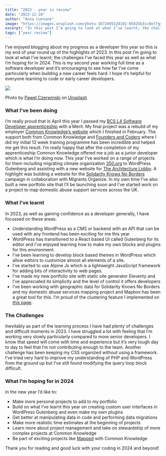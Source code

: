 ```yaml
---
title: "2023 - year in review"
date: "2023-12-28"
author: "Anna Cunnane"
image: "https://images.unsplash.com/photo-1672405328102-05825b3cc8e7?q=80&w=2970&auto=format&fit=crop&ixlib=rb-4.0.3&ixid=M3wxMjA3fDB8MHxwaG90by1wYWdlfHx8fGVufDB8fHx8fA%3D%3D"
excerpt: "In this post I’m going to look at what I’ve learnt; the challenges I’ve faced this year as well as what I’m hoping for in 2024"
tags: ["year review"]
---
```


I’ve enjoyed blogging about my progress as a developer this year so this is my end of year round up of the highlights of 2023. In this post I’m going to look at what I’ve learnt; the challenges I’ve faced this year as well as what I’m hoping for in 2024. This is my second year working full time as a software developer and it’s encouraging to see how far I’ve come particularly when building a new career feels hard. I hope it’s helpful for everyone learning to code or early career developers. 


![](https://images.unsplash.com/photo-1672405328102-05825b3cc8e7?q=80&w=2970&auto=format&fit=crop&ixlib=rb-4.0.3&ixid=M3wxMjA3fDB8MHxwaG90by1wYWdlfHx8fGVufDB8fHx8fA%3D%3D)

Photo by <a href="https://unsplash.com/@pawel_czerwinski?utm_content=creditCopyText&utm_medium=referral&utm_source=unsplash">Pawel Czerwinski</a> on <a href="https://unsplash.com/photos/a-blue-and-white-background-with-the-word-sale-spelled-out-WbGRqQCIj9s?utm_content=creditCopyText&utm_medium=referral&utm_source=unsplash">Unsplash</a>
  

### What I’ve been doing 
I’m really proud that in April this year I passed my [BCS L4 Software Developer apprenticeship](https://www.instituteforapprenticeships.org/apprenticeship-standards/software-developer-v1-1) with a Merit. My final project was a rebuild of my employer [Common Knowledge’s website](https://commonknowledge.coop/) which I finished in February. The support both from Common Knowledge and [Founders and Coders](https://www.foundersandcoders.com/) where I did my initial 12 week training programme has been incredible and helped me get this result. I’m really happy that after the completion of my apprenticeship Common Knowledge offered me a job as a junior developer which is what I’m doing now. This year I’ve worked on a range of projects for them including migrating climate organization [350.org](https://350.org/) to WordPress Gutenberg and assisting with a new website for [The Architecture Lobby](https://architecture-lobby.org/). A highlight was building a website for the [Solidarity Knows No Borders](https://sknb.org/) campaign in collaboration with Migrants Organize. In my own time I’ve also built a new portfolio site that I’ll be launching soon and I’ve started work on a project to map domestic abuse support services across the UK.

### What I’ve learnt 
In 2023, as well as gaining confidence as a developer generally, I have focussed on these areas:

- Understanding WordPress as a CMS or backend with an API that can be used with any frontend has been exciting for me this year
- WordPress has transitioned to a React based UI called Gutenberg for its editor and I’ve enjoyed learning how to make my own blocks and plugins for this environment.
- I’ve been learning to develop block based themes in WordPress which allow editors to customize almost all elements of a site. 
- I’ve started to use Alpine Js which is a lightweight JavaScript framework for adding bits of interactivity to web pages. 
- I’ve made my new portfolio site with static site generator Eleventy and I’ve appreciated its simplicity and the level of control it offers developers
- I’ve been working with geographic data for Solidarity Knows No Borders and my domestic abuse services mapping project and Mapbox has been a great tool for this. I’m proud of the clustering feature I implemented on [this page](https://sknb.org/community/). 

### The Challenges
Inevitably as part of the learning process I have had plenty of challenges and difficult moments in 2023. I have struggled a lot with feeling that I’m working very slowly particularly compared to more senior developers. I know that speed will come with time and experience but it’s very tough day to day to feel that I’m not contributing enough to the team. Another challenge has been keeping my CSS organized without using a framework. I’ve tried very hard to improve my understanding of PHP and WordPress from the ground up but I’ve still found modifying the query loop block difficult. 

### What I’m hoping for in 2024
In the new year I’d like to:

- Make more personal projects to add to my portfolio
- Build on what I’ve learnt this year on creating custom user interfaces in WordPress Gutenberg and even make my own plugins
- Get better at manipulating data in code and performing data migrations
- Make more realistic time estimates at the beginning of projects
- Learn more about project management and take on stewardship of more complex projects at Common Knowledge
- Be part of exciting projects like [Mapped](https://mapped.commonknowledge.coop/) with Common Knowledge 

Thank you for reading and good luck with your coding in 2024 and beyond!

